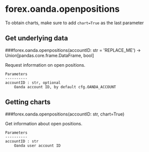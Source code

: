 # forex.oanda.openpositions

To obtain charts, make sure to add `chart=True` as the last parameter

## Get underlying data 
###forex.oanda.openpositions(accountID: str = 'REPLACE_ME') -> Union[pandas.core.frame.DataFrame, bool]

Request information on open positions.

    Parameters
    ----------
    accountID : str, optional
        Oanda account ID, by default cfg.OANDA_ACCOUNT

## Getting charts 
###forex.oanda.openpositions(accountID: str, chart=True)

Get information about open positions.

    Parameters
    ----------
    accountID : str
        Oanda user account ID
